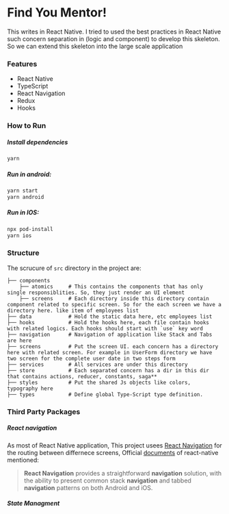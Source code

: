 # Find You Mentor!

This writes in React Native. I tried to used the best practices in React Native such concern separation in (logic and component) to develop this skeleton. So we can extend this skeleton into the large scale application



### Features

- React Native
- TypeScript
-  React Navigation
- Redux
- Hooks

### How to Run
##### Install dependencies
```sh
yarn
```
##### Run in android:
```sh
yarn start
yarn android
```
##### Run in IOS:
```sh
npx pod-install
yarn ios
```
### Structure
 The scrucure of ```src``` directory in the project are:
 
    ├── components
		├── atomics		# This contains the components that has only single responsiblities. So, they just render an UI element
		├── screens		# Each directory inside this directory contain component related to specific screen. So for the each screen we have a directory here. like item of employees list
    ├── data			# Hold the static data here, etc employees list
    ├── hooks			# Hold the hooks here, each file contain hooks with related logics. Each hooks should start with `use` key word
    ├── navigation		# Navigation of application like Stack and Tabs are here
    ├── screens			# Put the screen UI. each concern has a directory here with related screen. For example in UserForm directory we have two screen for the complete user date in two steps form
    ├── services		# All services are under this directory
    ├── store 			# Each separated concern has a dir in this dir that contains actions, reducer, constants, saga**
    ├── styles			# Put the shared Js objects like colors, typography here 
    ├── types			# Define global Type-Script type definition.

### Third Party Packages
##### React navigation
As most of React Native application, This project usees [React Navigation](https://reactnavigation.org/) for the routing between differnece screens,
Official [documents](https://reactnative.dev/docs/navigation#react-navigation) of react-native mentioned:
> **React Navigation** provides a straightforward **navigation** solution, with the ability to present common stack **navigation** and tabbed **navigation** patterns on both Android and iOS.
##### State Managment


